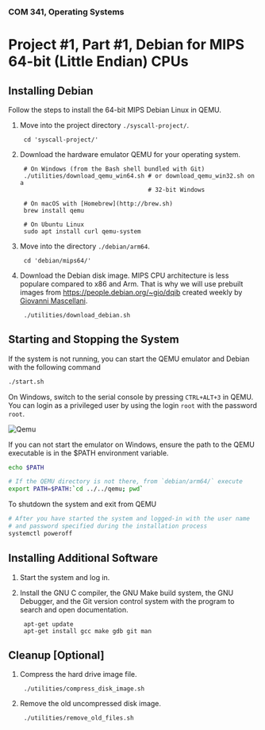 ### COM 341, Operating Systems
# Project #1, Part #1, Debian for MIPS 64-bit (Little Endian) CPUs

## Installing Debian

Follow the steps to install the 64-bit MIPS Debian Linux in QEMU.

1. Move into the project directory `./syscall-project/`.

        cd 'syscall-project/'

2. Download the hardware emulator QEMU for your operating system.

        # On Windows (from the Bash shell bundled with Git)
        ./utilities/download_qemu_win64.sh # or download_qemu_win32.sh on a
                                           # 32-bit Windows

        # On macOS with [Homebrew](http://brew.sh)
        brew install qemu

        # On Ubuntu Linux
        sudo apt install curl qemu-system

3. Move into the directory `./debian/arm64`.

        cd 'debian/mips64/'

4. Download the Debian disk image. MIPS CPU architecture is less populare
   compared to x86 and Arm. That is why we will use prebuilt images from
   <https://people.debian.org/~gio/dqib> created weekly by
   [Giovanni Mascellani](https://wiki.debian.org/GiovanniMascellani).

        ./utilities/download_debian.sh

## Starting and Stopping the System

If the system is not running, you can start the QEMU emulator and Debian with
the following command

```bash
./start.sh
```

On Windows, switch to the serial console by pressing `CTRL+ALT+3` in QEMU. You
can login as a privileged user by using the login `root` with the password
`root`.

![Qemu](https://i.imgur.com/cmAbobQ.png)

If you can not start the emulator on Windows, ensure the path to the QEMU
executable is in the $PATH environment variable.

```bash
echo $PATH

# If the QEMU directory is not there, from `debian/arm64/` execute
export PATH=$PATH:`cd ../../qemu; pwd`
```

To shutdown the system and exit from QEMU

```bash
# After you have started the system and logged-in with the user name
# and password specified during the installation process
systemctl poweroff
```

## Installing Additional Software

1. Start the system and log in.

2. Install the GNU C compiler, the GNU Make build system, the GNU Debugger, and
   the Git version control system with the program to search and open
   documentation.

        apt-get update
        apt-get install gcc make gdb git man

## Cleanup [Optional]

1. Compress the hard drive image file.

        ./utilities/compress_disk_image.sh

2. Remove the old uncompressed disk image.

        ./utilities/remove_old_files.sh
